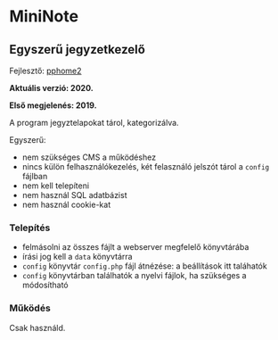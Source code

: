# MiniNote

## Egyszerű jegyzetkezelő

Fejlesztő: [pphome2](https:/github.com/pphome2)

**Aktuális verzió: 2020.**

**Első megjelenés: 2019.**

A program jegyztelapokat tárol, kategorizálva.

Egyszerű:
- nem szükséges CMS a működéshez
- nincs külön felhasználókezelés, két felasználó jelszót tárol a `config` fájlban
- nem kell telepíteni
- nem használ SQL adatbázist
- nem használ cookie-kat


### Telepítés

- felmásolni az összes fájlt a webserver megfelelő könyvtárába
- írási jog kell a `data` könyvtárra
- `config` könyvtár `config.php` fájl átnézése: a beállítások itt taláhatók
- `config` könyvtárban találhatók a nyelvi fájlok, ha szükséges a módosítható


### Működés

Csak használd.
